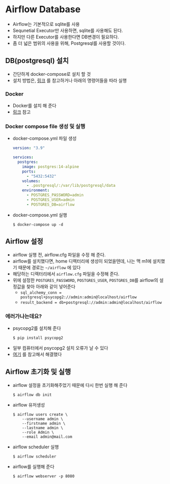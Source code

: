 # Airflow Database

- Airflow는 기본적으로 sqlite를 사용
- Sequnetial Executor만 사용하면, sqlite를 사용해도 된다.
- 하지만 다른 Executor를 사용한다면 DB변경이 필요하다.
- 좀 더 넓은 범위의 사용을 위해, Postgresql를 사용할 것이다.

## DB(postgresql) 설치

- 간단하게 docker-compose로 설치 할 것
- 설치 방법은, [링크](https://www.wool-dev.com/data-engineering/database/database-with-docker) 를 참고하거나 아래의 명령어들을 따라 실행

### Docker

- Docker를 설치 해 준다
- [링크](https://docs.docker.com/engine/install/) 참고

### Docker compose file 생성 및 실행

- docker-compose.yml 파일 생성

  ```yaml
  version: "3.9"

  services:
    postgres:
      image: postgres:14-alpine
      ports:
        - "5432:5432"
      volumes:
        - .postgresql/:/var/lib/postgresql/data
      environment:
        - POSTGRES_PASSWORD=admin
        - POSTGRES_USER=admin
        - POSTGRES_DB=airflow
  ```

- docker-compose.yml 실행
  ```shell
  $ docker-compose up -d
  ```

## Airflow 설정
- airflow 실행 전, airflow.cfg 파일을 수정 해 준다.
- airflow를 설치했다면, home 디렉터리에 생성이 되었을텐데, 나는 맥 m1에 설치했기 때문에 경로는 `~/airflow` 에 있다
- 해당하는 디렉터리에서 `airflow.cfg` 파일을 수정해 준다.
- 위에 설정한 `POSTGRES_PASSWORD`, `POSTGRES_USER`, `POSTGRES_DB`를 airflow의 설정값을 찾아 아래와 같이 넣어준다
    - `sql_alchemy_conn = postgresql+psycopg2://admin:admin@localhost/airflow`
    - `result_backend = db+postgresql://admin:admin@localhost/airflow`

### 에러가나는데요?
- psycopg2를 설치해 준다
    ```shell
    $ pip install psycopg2
    ```
- 일부 컴퓨터에서 psycopg2 설치 오류가 날 수 있다
- [여기](https://stackoverflow.com/questions/66888087/cannot-install-psycopg2-with-pip3-on-m1-mac) 를 참고해서 해결했다


## Airflow 초기화 및 실행
- airflow 설정을 초기화해주었기 때문에 다시 한번 실행 해 준다
    ```shell
    $ airflow db init
    ```

- airflow 유저생성
    ```shell
    $ airflow users create \
        --username admin \
        --firstname admin \
        --lastname admin \
        --role Admin \
        --email admin@mail.com

- airflow scheduler 실행
    ```shell
    $ airflow scheduler
    ```

- airflow를 실행해 준다
    ```shell
    $ airflow webserver -p 8080
    ```

